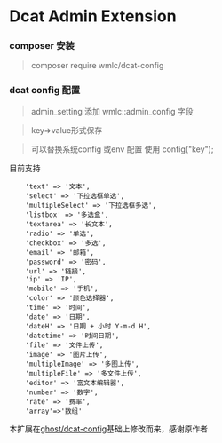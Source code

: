 # Dcat Admin Extension


### composer 安装

> composer require wmlc/dcat-config

### dcat config 配置

> admin_setting 添加 wmlc::admin_config 字段

> key=>value形式保存

> 可以替换系统config 或env 配置
> 使用 config("key");

目前支持

```
	'text' => '文本',
	'select' => '下拉选框单选',
	'multipleSelect' => '下拉选框多选',
	'listbox' => '多选盒',
	'textarea' => '长文本',
	'radio' => '单选',
	'checkbox' => '多选',
	'email' => '邮箱',
	'password' => '密码',
	'url' => '链接',
	'ip' => 'IP',
	'mobile' => '手机',
	'color' => '颜色选择器',
	'time' => '时间',
	'date' => '日期',
	'dateH' => '日期 + 小时 Y-m-d H',
	'datetime' => '时间日期',
	'file' => '文件上传',
	'image' => '图片上传',
	'multipleImage' => '多图上传',
	'multipleFile' => '多文件上传',
	'editor' => '富文本编辑器',
	'number' => '数字',
	'rate' => '费率',
	'array'=>'数组'
```

本扩展在[ghost/dcat-config](https://github.com/Ghost-die/dcat-config)基础上修改而来，感谢原作者
